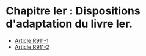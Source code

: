 # Chapitre Ier : Dispositions d'adaptation du livre Ier.

- [Article R911-1](article-r911-1.md)
- [Article R911-2](article-r911-2.md)
